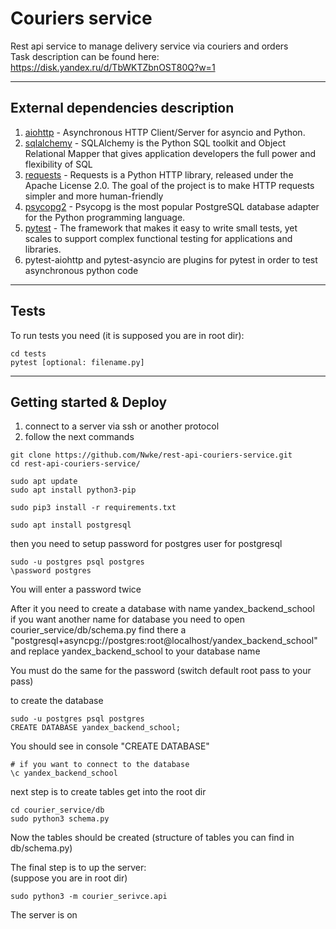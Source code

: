 # Couriers service
Rest api service to manage delivery service via couriers and orders \
Task description can be found here: https://disk.yandex.ru/d/TbWKTZbnOST80Q?w=1 

---
## External dependencies description
1. [aiohttp](https://docs.aiohttp.org/en/stable/) - Asynchronous HTTP Client/Server for asyncio 
   and Python.
2. [sqlalchemy](https://www.sqlalchemy.org/) - SQLAlchemy is the Python SQL toolkit and Object Relational Mapper 
   that gives application developers the full power and flexibility of SQL
3. [requests](https://docs.python-requests.org/en/master/) - Requests is a Python HTTP library, released under the Apache License 2.0. The goal of the project is to make HTTP requests simpler and more human-friendly   
4. [psycopg2](https://www.psycopg.org/docs/) - Psycopg is the most popular PostgreSQL database adapter for the Python programming language.
5. [pytest](https://docs.pytest.org/en/stable/) - The framework that makes it easy to 
   write 
   small tests, yet scales to support complex functional testing for applications and libraries.
6. pytest-aiohttp and pytest-asyncio are plugins for pytest in order to test 
   asynchronous python code    
   
---
## Tests
To run tests you need (it is supposed you are in root dir):
```text
cd tests
pytest [optional: filename.py]
```
---

## Getting started & Deploy
1. connect to a server via ssh or another protocol
2. follow the next commands 
```text
git clone https://github.com/Nwke/rest-api-couriers-service.git
cd rest-api-couriers-service/

sudo apt update
sudo apt install python3-pip

sudo pip3 install -r requirements.txt

sudo apt install postgresql
```
then you need to setup password for postgres user
for postgresql

```text
sudo -u postgres psql postgres
\password postgres
```
You will enter a password twice

After it you need to create a database
with name yandex_backend_school \
if you want another name for database
you need to open courier_service/db/schema.py
find there a "postgresql+asyncpg://postgres:root@localhost/yandex_backend_school"
and replace yandex_backend_school to your database name

You must do the same for the password (switch default root pass to your pass)

to create the database
```text
sudo -u postgres psql postgres
CREATE DATABASE yandex_backend_school;
```
You should see in console
"CREATE DATABASE"

```text
# if you want to connect to the database
\c yandex_backend_school
```

next step is to create tables
get into the root dir
```text
cd courier_service/db
sudo python3 schema.py
```
Now the tables should be created (structure
of tables you can find in db/schema.py)

The final step is to up the server: \
(suppose you are in root dir)
```text 
sudo python3 -m courier_serivce.api
```
The server is on
